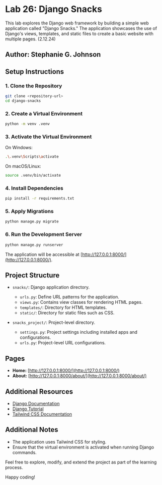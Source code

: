
# Lab 26: Django Snacks

This lab explores the Django web framework by building a simple web application called "Django Snacks." The application showcases the use of Django's views, templates, and static files to create a basic website with multiple pages. (2.12.24)

## Author: Stephanie G. Johnson

## Setup Instructions

### 1. Clone the Repository

```bash
git clone <repository-url>
cd django-snacks
```

### 2. Create a Virtual Environment

```bash
python -m venv .venv
```

### 3. Activate the Virtual Environment

On Windows:

```bash
.\.venv\Scripts\activate
```

On macOS/Linux:

```bash
source .venv/bin/activate
```

### 4. Install Dependencies

```bash
pip install -r requirements.txt
```

### 5. Apply Migrations

```bash
python manage.py migrate
```

### 6. Run the Development Server

```bash
python manage.py runserver
```

The application will be accessible at [http://127.0.0.1:8000/](http://127.0.0.1:8000/).

## Project Structure

- `snacks/`: Django application directory.
  - `urls.py`: Define URL patterns for the application.
  - `views.py`: Contains view classes for rendering HTML pages.
  - `templates/`: Directory for HTML templates.
  - `static/`: Directory for static files such as CSS.

- `snacks_project/`: Project-level directory.
  - `settings.py`: Project settings including installed apps and configurations.
  - `urls.py`: Project-level URL configurations.

## Pages

- **Home:** [http://127.0.0.1:8000/](http://127.0.0.1:8000/)
- **About:** [http://127.0.0.1:8000/about/](http://127.0.0.1:8000/about/)

## Additional Resources

- [Django Documentation](https://docs.djangoproject.com/)
- [Django Tutorial](https://docs.djangoproject.com/en/3.2/intro/tutorial01/)
- [Tailwind CSS Documentation](https://tailwindcss.com/docs)

## Additional Notes

- The application uses Tailwind CSS for styling.
- Ensure that the virtual environment is activated when running Django commands.

Feel free to explore, modify, and extend the project as part of the learning process.

Happy coding!


